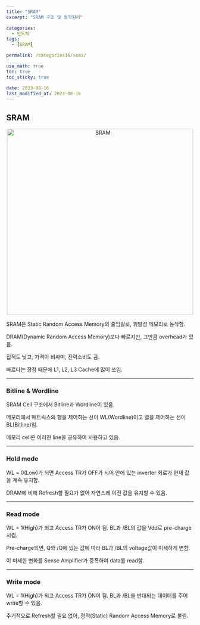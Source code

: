 ```yaml
---
title: "SRAM"
excerpt: "SRAM 구조 및 동작원리"

categories:
  - 반도체
tags:
  - [SRAM]

permalink: /categories16/semi/

use_math: true
toc: true
toc_sticky: true

date: 2023-08-16
last_modified_at: 2023-08-16
---
```


## SRAM

<p align="center"><img src="../../assets/images/081601.jpg" width="500px" height="500px" title="SRAM" alt="SRAM" ><img></p>

SRAM은 Static Random Access Memory의 줄임말로, 휘발성 메모리로 동작함.

DRAM(Dynamic Random Access Memory)보다 빠르지만, 그만큼 overhead가 있음. 

집적도 낮고, 가격이 비싸며, 전력소비도 큼.

빠르다는 장점 때문에 L1, L2, L3 Cache에 많이 쓰임.

---

### Bitline & Wordline

SRAM Cell 구조에서 Bitline과 Wordline이 있음. 

메모리에서 매트릭스의 행을 제어하는 선이 WL(Wordline)이고 열을 제어하는 선이 BL(Bitline)임. 

메모리 cell은 이러한 line을 공유하여 사용하고 있음. 

---

### Hold mode 

WL = 0(Low)가 되면 Access TR가 OFF가 되어 안에 있는 inverter 회로가 현재 값을 계속 유지함.

DRAM에 비해 Refresh할 필요가 없어 자연스레 이전 값을 유지할 수 있음. 

---

### Read mode

WL = 1(High)가 되고 Access TR가 ON이 됨. BL과 /BL의 값을 Vdd로 pre-charge 시킴.

Pre-charge되면, Q와 /Q에 있는 값에 따라 BL과 /BL의 voltage값이 미세하게 변함. 

이 미세한 변화를 Sense Amplifier가 증폭하여 data를 read함. 

---

### Write mode

WL = 1(High)가 되고 Access TR가 ON이 됨. BL과 /BL을 반대되는 데이터를 주어 write할 수 있음. 

주기적으로 Refresh할 필요 없어, 정적(Static) Random Access Memory로 불림. 


